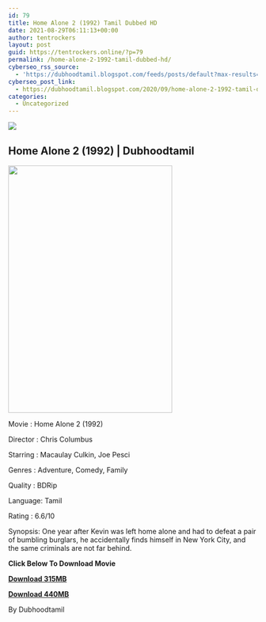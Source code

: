 ```yaml
---
id: 79
title: Home Alone 2 (1992) Tamil Dubbed HD
date: 2021-08-29T06:11:13+00:00
author: tentrockers
layout: post
guid: https://tentrockers.online/?p=79
permalink: /home-alone-2-1992-tamil-dubbed-hd/
cyberseo_rss_source:
  - 'https://dubhoodtamil.blogspot.com/feeds/posts/default?max-results=150&start-index=151'
cyberseo_post_link:
  - https://dubhoodtamil.blogspot.com/2020/09/home-alone-2-1992-tamil-dubbed-hd.html
categories:
  - Uncategorized
---
```

<div class="media_block">
  <img src="https://1.bp.blogspot.com/-hEF2IYYXaB0/X1TUtfAjWWI/AAAAAAAACXw/s41QlxafJNcejZAwLYPlqFUjkVv0uHLTQCNcBGAsYHQ/s72-w331-h500-c/984f814b9989874767a813cb636729c0.jpg" class="media_thumbnail" />
</div>

## Home Alone 2 (1992) | Dubhoodtamil

<div class="separator">
  <a href="https://1.bp.blogspot.com/-hEF2IYYXaB0/X1TUtfAjWWI/AAAAAAAACXw/s41QlxafJNcejZAwLYPlqFUjkVv0uHLTQCNcBGAsYHQ/s1500/984f814b9989874767a813cb636729c0.jpg" imageanchor="1"><img loading="lazy" border="0" data-original-height="1500" data-original-width="1000" height="500" src="https://1.bp.blogspot.com/-hEF2IYYXaB0/X1TUtfAjWWI/AAAAAAAACXw/s41QlxafJNcejZAwLYPlqFUjkVv0uHLTQCNcBGAsYHQ/w331-h500/984f814b9989874767a813cb636729c0.jpg" width="331" /></a>
</div>

Movie	<span></span>:	<span></span>Home Alone 2 (1992)&nbsp;

Director	<span></span>:	<span></span>Chris Columbus&nbsp;

Starring	<span></span>:	<span></span>Macaulay Culkin, Joe Pesci&nbsp;

Genres	<span></span>:	<span></span>Adventure, Comedy, Family&nbsp;

Quality	<span></span>:	<span></span>BDRip&nbsp;

Language:	<span></span>Tamil&nbsp;

Rating	<span></span>:	<span></span>6.6/10&nbsp;

Synopsis: One year after Kevin was left home alone and had to defeat a pair of bumbling burglars, he accidentally finds himself in New York City, and the same criminals are not far behind.

**<span>Click Below To Download Movie</span>**

**<span><a href="https://oncehelp.com/home-alone-3" target="_blank" rel="noopener">Download 315MB</a></span>**

**<span><a href="https://oncehelp.com/home-alone-4" target="_blank" rel="noopener">Download 440MB</a></span>**

By Dubhoodtamil